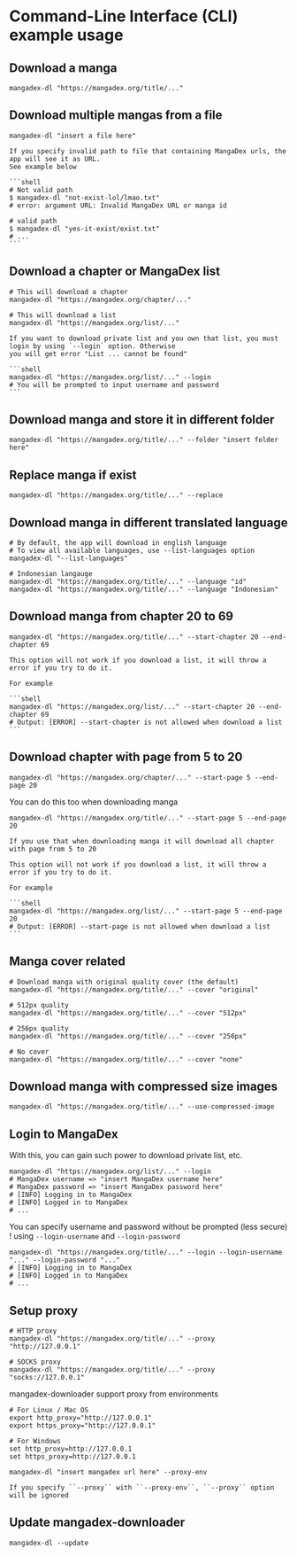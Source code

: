 # Command-Line Interface (CLI) example usage

## Download a manga

```shell
mangadex-dl "https://mangadex.org/title/..."
```

## Download multiple mangas from a file

```shell
mangadex-dl "insert a file here"
```

````{warning}
If you specify invalid path to file that containing MangaDex urls, the app will see it as URL. 
See example below

```shell
# Not valid path
$ mangadex-dl "not-exist-lol/lmao.txt"
# error: argument URL: Invalid MangaDex URL or manga id

# valid path
$ mangadex-dl "yes-it-exist/exist.txt"
# ...
```
````

## Download a chapter or MangaDex list

```shell
# This will download a chapter
mangadex-dl "https://mangadex.org/chapter/..."

# This will download a list
mangadex-dl "https://mangadex.org/list/..."
```

````{warning}
If you want to download private list and you own that list, you must login by using `--login` option. Otherwise
you will get error "List ... cannot be found"

```shell
mangadex-dl "https://mangadex.org/list/..." --login
# You will be prompted to input username and password
```
````

## Download manga and store it in different folder

```shell
mangadex-dl "https://mangadex.org/title/..." --folder "insert folder here"
```

## Replace manga if exist

```shell
mangadex-dl "https://mangadex.org/title/..." --replace
```

## Download manga in different translated language

```shell
# By default, the app will download in english language
# To view all available languages, use --list-languages option
mangadex-dl "--list-languages"

# Indonesian langauge
mangadex-dl "https://mangadex.org/title/..." --language "id"
mangadex-dl "https://mangadex.org/title/..." --language "Indonesian"
```

## Download manga from chapter 20 to 69

```shell
mangadex-dl "https://mangadex.org/title/..." --start-chapter 20 --end-chapter 69
```

````{warning}
This option will not work if you download a list, it will throw a error if you try to do it.

For example

```shell
mangadex-dl "https://mangadex.org/list/..." --start-chapter 20 --end-chapter 69
# Output: [ERROR] --start-chapter is not allowed when download a list
```
````

## Download chapter with page from 5 to 20

```shell
mangadex-dl "https://mangadex.org/chapter/..." --start-page 5 --end-page 20
```

You can do this too when downloading manga

```shell
mangadex-dl "https://mangadex.org/title/..." --start-page 5 --end-page 20 
```


```{warning}
If you use that when downloading manga it will download all chapter with page from 5 to 20
```

````{warning}
This option will not work if you download a list, it will throw a error if you try to do it.

For example

```shell
mangadex-dl "https://mangadex.org/list/..." --start-page 5 --end-page 20
# Output: [ERROR] --start-page is not allowed when download a list
```
````

## Manga cover related

```shell
# Download manga with original quality cover (the default)
mangadex-dl "https://mangadex.org/title/..." --cover "original"

# 512px quality
mangadex-dl "https://mangadex.org/title/..." --cover "512px"

# 256px quality
mangadex-dl "https://mangadex.org/title/..." --cover "256px"

# No cover
mangadex-dl "https://mangadex.org/title/..." --cover "none"
```

## Download manga with compressed size images

```shell
mangadex-dl "https://mangadex.org/title/..." --use-compressed-image
```

## Login to MangaDex

With this, you can gain such power to download private list, etc.

```shell
mangadex-dl "https://mangadex.org/list/..." --login
# MangaDex username => "insert MangaDex username here"
# MangaDex password => "insert MangaDex password here"
# [INFO] Logging in to MangaDex
# [INFO] Logged in to MangaDex
# ...
```

You can specify username and password without be prompted (less secure) ! using `--login-username` and `--login-password`

```shell
mangadex-dl "https://mangadex.org/title/..." --login --login-username "..." --login-password "..."
# [INFO] Logging in to MangaDex
# [INFO] Logged in to MangaDex
# ...
```

## Setup proxy

```shell
# HTTP proxy
mangadex-dl "https://mangadex.org/title/..." --proxy "http://127.0.0.1"

# SOCKS proxy
mangadex-dl "https://mangadex.org/title/..." --proxy "socks://127.0.0.1"
```

mangadex-downloader support proxy from environments

```shell
# For Linux / Mac OS
export http_proxy="http://127.0.0.1"
export https_proxy="http://127.0.0.1"

# For Windows
set http_proxy=http://127.0.0.1
set https_proxy=http://127.0.0.1

mangadex-dl "insert mangadex url here" --proxy-env
```

```{warning}
If you specify ``--proxy`` with ``--proxy-env``, ``--proxy`` option will be ignored
```

## Update mangadex-downloader

```shell
mangadex-dl --update
```